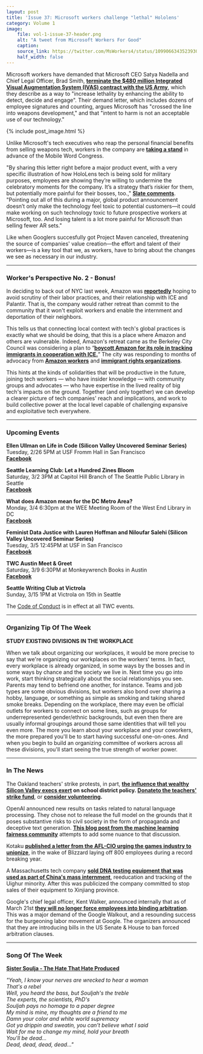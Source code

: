 ```yaml
---
layout: post
title: 'Issue 37: Microsoft workers challenge "lethal" Hololens'
category: Volume 1
image:
    file: vol-1-issue-37-header.png
    alt: "A tweet from Microsoft Workers For Good"
    caption: 
    source_link: https://twitter.com/MsWorkers4/status/1099066343523930112
    half_width: false
---
```


<!-- Content imported from: https://mailchi.mp/4ab9ed14c212/tech-workers-coalition-update-1328613?e=dbff030191 -->

Microsoft workers have demanded that Microsoft CEO Satya Nadella and Chief Legal Officer, Brad Smith, [**terminate the $480 million Integrated Visual Augmentation System (IVAS) contract with the US Army**](https://slate.com/technology/2019/02/microsoft-workers-protest-hololens-pentagon-contract.html), which they describe as a way to "increase lethality by enhancing the ability to detect, decide and engage". Their demand letter, which includes dozens of employee signatures and counting, argues Microsoft has "crossed the line into weapons development," and that "intent to harm is not an acceptable use of our technology."

<!--excerpt-->

{% include post_image.html %}

Unlike Microsoft's tech executives who reap the personal financial benefits from selling weapons tech, workers in the company are **[taking a stand](https://twitter.com/MsWorkers4/status/1099066343523930112)**&nbsp;in advance of the Mobile Word Congress.&nbsp;  
  
"By sharing this letter right before a major product event, with a very specific illustration of how HoloLens tech is being sold for military purposes, employees are showing they’re willing to undermine the celebratory moments for the company. It’s a strategy that’s riskier for them, but potentially more painful for their bosses, too.," **[Slate comments](https://slate.com/technology/2019/02/microsoft-workers-protest-hololens-pentagon-contract.html)**. "Pointing out all of this during a major, global product announcement doesn’t only make the technology feel toxic to potential customers—it could make working on such technology toxic to future prospective workers at Microsoft, too. And losing talent is a lot more painful for Microsoft than selling fewer AR sets."  
  
Like when Googlers succesfully got Project Maven canceled, threatening the source of companies' value creation—the effort and talent of their workers—is a key tool that we, as workers, have to bring about the changes we see as necessary in our industry.

***

###  Worker's Perspective No. 2 - Bonus!

In deciding to back out of NYC last week, Amazon was **[reportedly](https://twitter.com/jdavidgoodman/status/1096144088234119169)** hoping to avoid scrutiny of their labor practices, and their relationship with ICE and Palantir. That is, the company would rather retreat than&nbsp;commit to the community that it won't exploit workers and enable the internment and deportation of their neighbors.  
  
This tells us that connecting local context with tech's global practices is exactly what we should be doing, that this is a place where Amazon and others are vulnerable. Indeed, Amazon's retreat came as the Berkeley City Council was considering a plan to “**[boycott Amazon for its role in tracking immigrants in cooperation with ICE.](https://www.nytimes.com/2019/02/14/us/california-today-berkeley-boycott-amazon.html)**” The city was responding to months of advocacy from **[Amazon workers](https://www.washingtonpost.com/news/the-switch/wp/2018/06/22/amazon-employees-demand-company-cut-ties-with-ice/?utm_term=.44ed7c7aa50d)** and **[immigrant rights organizations](https://mijente.net/notechforice/)**.  
  
This hints at the kinds of solidarities that will be productive in the future, joining tech workers — who have insider knowledge — with community groups and advocates — who have expertise in the lived reality of big tech's impacts on the ground. Together (and only together) we can develop a clearer picture of tech companies' reach and implications, and work to build collective power at the local level capable of challenging expansive and exploitative tech everywhere.

***

###  Upcoming Events

**Ellen Ullman on Life in Code (Silicon Valley Uncovered Seminar Series)**  
Tuesday, 2/26 5PM at USF Fromm Hall in San Francisco  
[**Facebook**](https://www.facebook.com/events/925803811144039/)  
  
**Seattle Learning Club: Let a Hundred Zines Bloom**  
Saturday, 3/2 3PM at Capitol Hill Branch of The Seattle Public Library&nbsp;in Seattle  
[**Facebook**](https://www.facebook.com/events/380448649181217/)  
  
**What does Amazon mean for the DC Metro Area?**  
Monday, 3/4 6:30pm at the WEE Meeting Room of the West End Library in DC  
**[Facebook](https://www.facebook.com/events/276225486381423/)**  
  
**Feminist Data Justice with Lauren Hoffman and Niloufar Salehi (Silicon Valley Uncovered Seminar Series)&nbsp;**  
Tuesday, 3/5 12:45PM at USF in San Francisco  
[**Facebook**](https://www.facebook.com/events/379347799526488/)  
  
**TWC Austin Meet & Greet**  
Saturday, 3/9 6:30PM at Monkeywrench Books in Austin  
[**Facebook**](https://www.facebook.com/events/2011516612476148/)  
  
**Seattle Writing Club at Victrola&nbsp;**  
Sunday, 3/15 1PM at Victrola on 15th in Seattle

The [Code of Conduct](https://techworkerscoalition.org/community-guide/) is in effect at all TWC events.

***

###  Organizing Tip Of The Week

**STUDY EXISTING DIVISIONS IN THE WORKPLACE**  
  
When we talk about organizing our workplaces, it would be more precise to say that we're organizing our workplaces on the workers' terms. In fact, every workplace is already organized, in some ways by the bosses and in some ways by chance and the society we live in. Next time you go into work, start thinking strategically about the social relationships you see. Parents may tend to befriend one another, for instance. Teams and job types are some obvious divisions, but workers also bond over sharing a hobby, language, or something as simple as smoking and taking shared smoke breaks. Depending on the workplace, there may even be official outlets for workers to connect on some lines, such as groups for underrepresented gender/ethnic backgrounds, but even then there are usually informal groupings around those same identities that will tell you even more. The more you learn about your workplace and your coworkers, the more prepared you'll be to start having successful one-on-ones. And when you begin to build an organizing committee of workers across all these divisions, you'll start seeing the true strength of worker power.

***

###  In The News

The Oakland teachers' strike protests, in part, **[the influence that wealthy Silicon Valley execs exert](https://www.recode.net/2019/2/19/18232183/oakland-california-teachers-strike-economic-inequality-public-school-charter-prop13%C2%A0)&nbsp;**on school district policy.&nbsp;**[Donate](https://donorbox.org/breadfored)[to the teachers' strike&nbsp;fund](https://donorbox.org/breadfored)**, or&nbsp;**[consider volunteering](http://bit.ly/feedcluster3).**  
  
OpenAI announced new results&nbsp;on tasks related to natural language processing. They chose not to release the full model on the grounds that it poses substantive risks to civil society in the form of propaganda and deceptive text generation. **[This blog post from the machine learning fairness community](http://blog.geomblog.org/2019/02/openai-ai-threats-and-norm-building-for.html?m=1)** attempts to&nbsp;add some nuance to that discussion.  
  
Kotaku **[published a letter from the AFL-CIO urging the games industry to unionize](https://www.google.com/amp/s/kotaku.com/an-open-letter-to-game-developers-from-americas-largest-1832652654/amp)**, in the wake of Blizzard laying off 800 employees during a record breaking year.  
  
A Massachusetts tech company **[sold DNA testing equipment that was used as part of China's mass internment](https://www.nytimes.com/2019/02/21/business/china-xinjiang-uighur-dna-thermo-fisher.html)**, reeducation and tracking of the Uighur minority. After this was publicized the company committed to stop sales of their equipment to Xinjiang province.  
  
Google's chief legal officer, Kent Walker, announced internally that as of March 21st **[they will no longer force employees into binding arbitration](https://www.axios.com/google-ends-forced-arbitration-1550776687-85b148b6-1469-4c1c-b76e-de774b248e40.html)**. This was a major demand of the Google Walkout, and a resounding success for the burgeoning labor movement at Google. The organizers announced that they are introducing bills in the US Senate & House to ban forced arbitration clauses.

***

###  Song Of The Week

**[Sister Soulja - The Hate That Hate Produced](https://youtu.be/neNboHZ3paQ)**  
  
_"Yeah, I know your nerves are wrecked to hear a woman_  
_That's a rebel_  
_Well, you heard the bass, but Souljah's the treble_  
_The experts, the scientists, PhD's_  
_Souljah pays no homage to a paper degree_  
_My mind is mine, my thoughts are a friend to me_  
_Damn your color and white world supremacy_  
_Got ya drippin and sweatin, you can't believe what I said_  
_Wait for me to change my mind, hold your breath_  
_You'll be dead..._  
_Dead, dead, dead, dead..."_  
